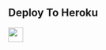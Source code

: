 ## Deploy To Heroku

<a href="https://heroku.com/deploy?template=https://github.com/Sursa2929/txt-to-vdo">
     <img height="30px" src="https://img.shields.io/badge/Deploy%20To%20Heroku-blueviolet?style=for-the-badge&logo=heroku">
  </a>
